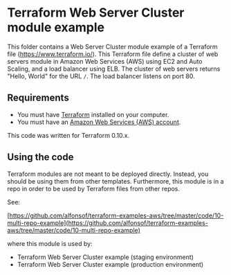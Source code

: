 # Terraform Web Server Cluster module example

This folder contains a Web Server Cluster module example of a Terraform file (https://www.terraform.io/).
This Terraform file define a cluster of web servers module in Amazon Web Services (AWS) using EC2 and Auto Scaling, and a load balancer using ELB.
The cluster of web servers returns "Hello, World" for the URL `/`. The load balancer listens on port 80.

## Requirements

* You must have [Terraform](https://www.terraform.io/) installed on your computer. 
* You must have an [Amazon Web Services (AWS) account](http://aws.amazon.com/).

This code was written for Terraform 0.10.x.

## Using the code

Terraform modules are not meant to be deployed directly. Instead, you should be using them from other templates. Furthermore, this module is in a repo in order to be used by Terraform files from other repos.

See: 

[https://github.com/alfonsof/terraform-examples-aws/tree/master/code/10-multi-repo-example](https://github.com/alfonsof/terraform-examples-aws/tree/master/code/10-multi-repo-example) 

where this module is used by:

* Terraform Web Server Cluster example (staging environment)
* Terraform Web Server Cluster example (production environment)